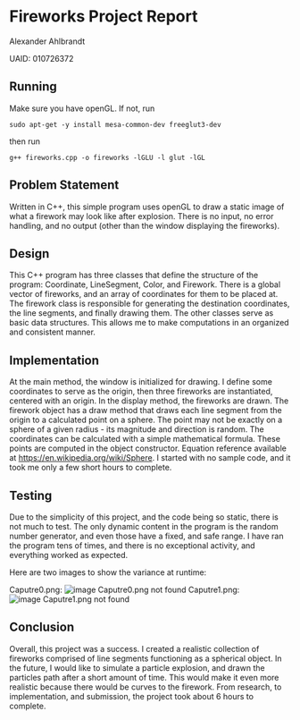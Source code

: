 # Fireworks Project Report

Alexander Ahlbrandt

UAID: 010726372

## Running

Make sure you have openGL. If not, run

```sudo apt-get -y install mesa-common-dev freeglut3-dev```

then run

``` g++ fireworks.cpp -o fireworks -lGLU -l glut -lGL ```

## Problem Statement
Written in C++, this simple program uses openGL to draw a static image of what a firework may look like after explosion. There is no input, no error handling, and no output (other than the window displaying the fireworks).

## Design
This C++ program has three classes that define the structure of the program: Coordinate, LineSegment, Color, and Firework. There is a global vector of fireworks, and an array of coordinates for them to be placed at. The firework class is responsible for generating the destination coordinates, the line segments, and finally drawing them. The other classes serve as basic data structures. This allows me to make computations in an organized and consistent manner.

## Implementation
At the main method, the window is initialized for drawing. I define some coordinates to serve as the origin, then three fireworks are instantiated, centered with an origin. In the display method, the fireworks are drawn. The firework object has a draw method that draws each line segment from the origin to a calculated point on a sphere. The point may not be exactly on a sphere of a given radius - its magnitude and direction is random. The coordinates can be calculated with a simple mathematical formula. These points are computed in the object constructor. Equation reference available at https://en.wikipedia.org/wiki/Sphere. I started with no sample code, and it took me only a few short hours to complete.



## Testing
Due to the simplicity of this project, and the code being so static, there is not much to test. The only dynamic content in the program is the random number generator, and even those have a fixed, and safe range. I have ran the program tens of times, and there is no exceptional activity, and everything worked as expected.

Here are two images to show the variance at runtime:

Caputre0.png: ![image Caputre0.png not found](Capture0.png "Caputre0.png")
Caputre1.png: ![image Caputre1.png not found](Capture1.png "Caputre1.png")

## Conclusion
Overall, this project was a success. I created a realistic collection of fireworks comprised of line segments functioning as a spherical object. In the future, I would like to simulate a particle explosion, and drawn the particles path after a short amount of time. This would make it even more realistic because there would be curves to the firework. From research, to implementation, and submission, the project took about 6 hours to complete.